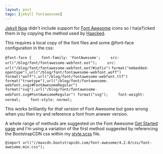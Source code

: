 ```yaml
---
layout: post
tags: [jekyll fontawesome]
---
```

[Jekyll Now](https://github.com/barryclark/jekyll-now) didn't include support for [Font Awesome](http://fontawesome.io/) icons so I ha(a?)cked them in by copying the method used by [Haacked](https://github.com/Haacked/haacked.com).

This requires a local copy of the font files and some @font-face configuration in the css:

`@font-face {`
`    font-family: 'FontAwesome';`
`    src: url("/blog/font/fontawesome-webfont.eot");`
`    src: url("/blog/font/fontawesome-webfont.eot?#iefix")` `format("embedded-opentype"),url("/blog/font/fontawesome-webfont.woff")` `format("woff"),url("/blog/font/fontawesome-webfont.ttf")` `format("truetype"),url("/blog/font/fontawesome-webfont.svgz#FontAwesomeRegular")` `format("svg"),url("/blog/font/fontawesome-webfont.svg#FontAwesomeRegular") format("svg");`
`    font-weight: normal;`
`    font-style: normal;`

This works brilliantly for *that version* of Font Awesome but goes wrong when you then try and reference a font from anewer version.

A whole range of methods are suggested on the Font Awesome [Get Started page](http://fontawesome.io/get-started/) and I'm using a variation of the first method suggested by referencing the BootstrapCDN css within my [style.scss](https://github.com/idiotandrobot/blog/commit/357395b8562872824a98f52cf99a5e5810a7ffc3) file.

`@import url("//maxcdn.bootstrapcdn.com/font-awesome/4.2.0/css/font-awesome.min.css");`
